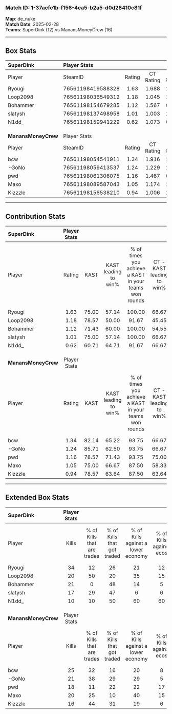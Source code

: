 ### Match ID: 1-37acfc1b-f156-4ea5-b2a5-d0d28410c81f  
**Map**: de_nuke  
**Match Date**: 2025-02-28  
**Teams**: SuperDink (12) vs ManansMoneyCrew (16)  

---  

## Box Stats  

| **SuperDink**       | Player Stats      |        |           |          |       |       |       |         |        |      |     |
| :- | :- | :-: | :-: | :-: | :-: | :-: | :-: | :-: | :-: | :-: | :-: |
| Player              | SteamID           | Rating | CT Rating | T Rating | KAST  |  ADR  | Kills | Assists | Deaths | K/D  | HS% |
| Ryougi              | 76561198419588328 |  1.63  |   1.688   |  1.760   | 75.00 | 102.6 |  34   |    7    |   20   | 1.70 | 41  |
| Loop2098            | 76561198036549312 |  1.18  |   1.045   |  1.369   | 78.57 | 76.1  |  20   |    7    |   18   | 1.11 | 35  |
| Bohammer            | 76561198154679285 |  1.12  |   1.567   |  0.867   | 71.43 | 92.8  |  21   |    7    |   23   | 0.91 | 57  |
| slatysh             | 76561198137498958 |  1.01  |   1.003   |  1.124   | 75.00 | 67.9  |  17   |    6    |   19   | 0.89 | 41  |
| N1dd_               | 76561198159941229 |  0.62  |   1.073   |  0.363   | 60.71 | 54.4  |  10   |    8    |   21   | 0.48 | 30  |
|                     |                   |        |           |          |       |       |       |         |        |      |     |
|                     |                   |        |           |          |       |       |       |         |        |      |     |
|                     |                   |        |           |          |       |       |       |         |        |      |     |
| **ManansMoneyCrew** | Player Stats      |        |           |          |       |       |       |         |        |      |     |
| Player              | SteamID           | Rating | CT Rating | T Rating | KAST  |  ADR  | Kills | Assists | Deaths | K/D  | HS% |
| bcw                 | 76561198054541911 |  1.34  |   1.916   |  1.038   | 82.14 | 86.0  |  25   |    8    |   21   | 1.19 | 48  |
| -GoNo               | 76561198059413537 |  1.24  |   1.229   |  1.615   | 85.71 | 89.8  |  21   |    9    |   22   | 0.95 | 42  |
| pwd                 | 76561198061306075 |  1.16  |   1.467   |  0.871   | 78.57 | 80.0  |  18   |   10    |   17   | 1.06 | 44  |
| Maxo                | 76561198089587043 |  1.05  |   1.174   |  1.229   | 75.00 | 77.5  |  20   |    3    |   23   | 0.87 | 60  |
| Kizzzle             | 76561198156538210 |  0.94  |   1.006   |  1.294   | 78.57 | 55.3  |  16   |    5    |   20   | 0.80 | 37  |
---  

## Contribution Stats  

| **SuperDink**       | Player Stats |       |                      |                                                        |                           |                                                             |                          |                                                            |
| :- | :-: | :-: | :-: | :-: | :-: | :-: | :-: | :-: |
| Player              |    Rating    | KAST  | KAST leading to win% | % of times you achieve a KAST in your teams won rounds | CT - KAST leading to win% | CT - % of times you achieve a KAST in your teams won rounds | T - KAST leading to win% | T - % of times you achieve a KAST in your teams won rounds |
| Ryougi              |     1.63     | 75.00 |        57.14         |                         100.00                         |           66.67           |                           100.00                            |          50.00           |                           100.00                           |
| Loop2098            |     1.18     | 78.57 |        50.00         |                         91.67                          |           45.45           |                            83.33                            |          54.55           |                           100.00                           |
| Bohammer            |     1.12     | 71.43 |        60.00         |                         100.00                         |           54.55           |                           100.00                            |          66.67           |                           100.00                           |
| slatysh             |     1.01     | 75.00 |        57.14         |                         100.00                         |           66.67           |                           100.00                            |          50.00           |                           100.00                           |
| N1dd_               |     0.62     | 60.71 |        64.71         |                         91.67                          |           66.67           |                           100.00                            |          62.50           |                           83.33                            |
|                     |              |       |                      |                                                        |                           |                                                             |                          |                                                            |
|                     |              |       |                      |                                                        |                           |                                                             |                          |                                                            |
|                     |              |       |                      |                                                        |                           |                                                             |                          |                                                            |
| **ManansMoneyCrew** | Player Stats |       |                      |                                                        |                           |                                                             |                          |                                                            |
| Player              |    Rating    | KAST  | KAST leading to win% | % of times you achieve a KAST in your teams won rounds | CT - KAST leading to win% | CT - % of times you achieve a KAST in your teams won rounds | T - KAST leading to win% | T - % of times you achieve a KAST in your teams won rounds |
| bcw                 |     1.34     | 82.14 |        65.22         |                         93.75                          |           66.67           |                            88.89                            |          63.64           |                           100.00                           |
| -GoNo               |     1.24     | 85.71 |        62.50         |                         93.75                          |           66.67           |                            88.89                            |          58.33           |                           100.00                           |
| pwd                 |     1.16     | 78.57 |        71.43         |                         93.75                          |           75.00           |                           100.00                            |          66.67           |                           85.71                            |
| Maxo                |     1.05     | 75.00 |        66.67         |                         87.50                          |           58.33           |                            77.78                            |          77.78           |                           100.00                           |
| Kizzzle             |     0.94     | 78.57 |        63.64         |                         87.50                          |           63.64           |                            77.78                            |          63.64           |                           100.00                           |
---  

## Extended Box Stats  

| **SuperDink**       | Player Stats |                            |                            |                                    |                         |                              |                                 |        |                             |                                     |                          |                               |                            |
| :- | :-: | :-: | :-: | :-: | :-: | :-: | :-: | :-: | :-: | :-: | :-: | :-: | :-: |
| Player              |    Kills     | % of Kills that are trades | % of Kills that got traded | % of Kills against a lower economy | % of Kills against ecos | % of Kills that are flawless | % of Kills that are close duels | Deaths | % of Deaths that get traded | % of Deaths against a lower economy | % of Deaths against ecos | % of Deaths that are flawless | % of Deaths that are close |
| Ryougi              |      34      |             12             |             26             |                 21                 |           12            |              71              |                0                |   20   |             35              |                 15                  |            5             |              80               |             5              |
| Loop2098            |      20      |             50             |             20             |                 35                 |           15            |              50              |               10                |   18   |             11              |                 11                  |            0             |              72               |             11             |
| Bohammer            |      21      |             0              |             48             |                 14                 |            5            |              57              |                0                |   23   |             17              |                 17                  |            4             |              57               |             4              |
| slatysh             |      17      |             29             |             47             |                 6                  |            6            |              59              |                6                |   19   |             21              |                 16                  |            0             |              58               |             11             |
| N1dd_               |      10      |             10             |             50             |                 60                 |           60            |              70              |               10                |   21   |             19              |                 19                  |            10            |              43               |             5              |
|                     |              |                            |                            |                                    |                         |                              |                                 |        |                             |                                     |                          |                               |                            |
|                     |              |                            |                            |                                    |                         |                              |                                 |        |                             |                                     |                          |                               |                            |
|                     |              |                            |                            |                                    |                         |                              |                                 |        |                             |                                     |                          |                               |                            |
| **ManansMoneyCrew** | Player Stats |                            |                            |                                    |                         |                              |                                 |        |                             |                                     |                          |                               |                            |
| Player              |    Kills     | % of Kills that are trades | % of Kills that got traded | % of Kills against a lower economy | % of Kills against ecos | % of Kills that are flawless | % of Kills that are close duels | Deaths | % of Deaths that get traded | % of Deaths against a lower economy | % of Deaths against ecos | % of Deaths that are flawless | % of Deaths that are close |
| bcw                 |      25      |             32             |             16             |                 20                 |            8            |              68              |                0                |   21   |             43              |                 24                  |            10            |              71               |             0              |
| -GoNo               |      21      |             38             |             29             |                 29                 |            5            |              57              |               14                |   22   |             41              |                 18                  |            5             |              50               |             14             |
| pwd                 |      18      |             11             |             22             |                 22                 |           17            |              50              |                0                |   17   |             18              |                 18                  |            6             |              41               |             0              |
| Maxo                |      20      |             25             |             10             |                 40                 |           15            |              65              |               10                |   23   |             35              |                 13                  |            4             |              70               |             0              |
| Kizzzle             |      16      |             44             |             31             |                 19                 |            6            |              56              |               13                |   20   |             35              |                 25                  |            5             |              75               |             5              |
